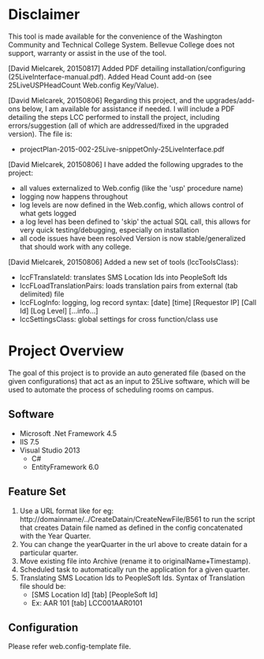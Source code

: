 # Disclaimer

This tool is made available for the convenience of the Washington Community and
Technical College System. Bellevue College does not support, warranty or assist
in the use of the tool.

[David Mielcarek, 20150817] Added PDF detailing installation/configuring (25LiveInterface-manual.pdf).
Added Head Count add-on (see 25LiveUSPHeadCount Web.config Key/Value).

[David Mielcarek, 20150806] Regarding this project, and the upgrades/add-ons below,
I am available for assistance if needed.  I will include a PDF detailing the steps
LCC performed to install the project, including errors/suggestion (all of which are
addressed/fixed in the upgraded version).   The file is:
* projectPlan-2015-002-25Live-snippetOnly-25LiveInterface.pdf

[David Mielcarek, 20150806] I have added the following upgrades to the project:
* all values externalized to Web.config (like the 'usp' procedure name)
* logging now happens throughout
* log levels are now defined in the Web.config, which allows control of what gets logged
* a log level has been defined to 'skip' the actual SQL call, this allows for very quick
testing/debugging, especially on installation
* all code issues have been resolved
Version is now stable/generalized that should work with any college.

[David Mielcarek, 20150806] Added a new set of tools (lccToolsClass):
* lccFTranslateId: translates SMS Location Ids into PeopleSoft Ids
* lccFLoadTranslationPairs: loads translation pairs from external (tab delimited) file
* lccFLogInfo: logging, log record syntax: [date] [time] [Requestor IP] [Call Id] [Log Level] [...info...]
* lccSettingsClass: global settings for cross function/class use

# Project Overview

The goal of this project is to provide an auto generated file (based on the
given configurations) that act as an input to 25Live software, which will be
used to automate the process of scheduling rooms on campus.

## Software

* Microsoft .Net Framework 4.5
* IIS 7.5
* Visual Studio 2013
    * C#
    * EntityFramework 6.0

## Feature Set

   1. Use a URL format like for eg: http://domainname/../CreateDatain/CreateNewFile/B561 to run the script that creates            Datain file named as defined in the config concatenated with the Year Quarter.
   1. You can change the yearQuarter in the url above to create datain for a particular quarter.
   1. Move existing file into Archive (rename it to originalName+Timestamp).
   1. Scheduled task to automatically run the application for a given quarter.
   1. Translating SMS Location Ids to PeopleSoft Ids.  Syntax of Translation file should be:
       * [SMS Location Id] [tab] [PeopleSoft Id]
	   * Ex: AAR 101 [tab] LCC001AAR0101

## Configuration

Please refer web.config-template file.
